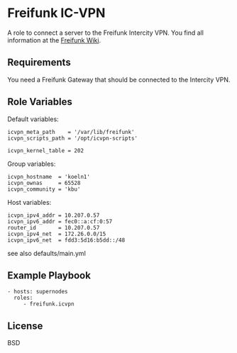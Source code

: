 Freifunk IC-VPN
===============

A role to connect a server to the Freifunk Intercity VPN.
You find all information at the [Freifunk Wiki](http://wiki.freifunk.net/IC-VPN).

Requirements
------------

You need a Freifunk Gateway that should be connected to the Intercity VPN.

Role Variables
--------------
Default variables:
```
icvpn_meta_path    = '/var/lib/freifunk'
icvpn_scripts_path = '/opt/icvpn-scripts'

icvpn_kernel_table = 202
```

Group variables:
```
icvpn_hostname  = 'koeln1'
icvpn_ownas     = 65528
icvpn_community = 'kbu'
```

Host variables:
```
icvpn_ipv4_addr = 10.207.0.57
icvpn_ipv6_addr = fec0::a:cf:0:57
router_id       = 10.207.0.57
icvpn_ipv4_net  = 172.26.0.0/15
icvpn_ipv6_net  = fdd3:5d16:b5dd::/48
```

see also defaults/main.yml

Example Playbook
----------------

    - hosts: supernodes
      roles:
         - freifunk.icvpn

License
-------

BSD
